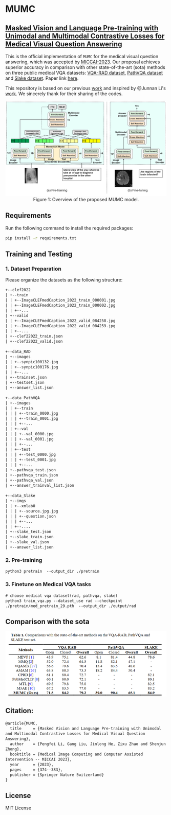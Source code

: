 # MUMC
## [Masked Vision and Language Pre-training with Unimodal and Multimodal Contrastive Losses for Medical Visual Question Answering](https://arxiv.org/abs/2307.05314)
This is the official implementation of `MUMC` for the medical visual question answering, which was accepted by [MICCAI-2023](https://conferences.miccai.org/2023/en/default.asp).
Our proposal achieves superior accuracy in comparison with other state-of-the-art (sota) methods on three public medical VQA datasets: [VQA-RAD dataset](https://www.nature.com/articles/sdata2018251#data-citations), [PathVQA dataset](https://arxiv.org/abs/2003.10286) and [Slake dataset](https://arxiv.org/abs/2102.09542). Paper link [here]([https://arxiv.org/abs/2307.05314](https://link.springer.com/chapter/10.1007/978-3-031-43907-0_36)).

This repository is based on our previous [work](https://github.com/pengfeiliHEU/M2I2) and inspired by @Junnan Li's [work](https://github.com/salesforce/ALBEF). We sincerely thank for their sharing of the codes.

<div align=center>
<img src="fig/models.png" style="zoom:75%;">
</div>
<center>Figure 1: Overview of the proposed MUMC model. </center>

## Requirements
Run the following command to install the required packages:
```bash
pip install -r requirements.txt
```

## Training and Testing
### 1. Dataset Preparation
Please organize the datasets as the following structure:
```angular2
+--clef2022
| +--train
| | +--ImageCLEFmedCaption_2022_train_000001.jpg
| | +--ImageCLEFmedCaption_2022_train_000002.jpg
| | +--...
| +--valid
| | +--ImageCLEFmedCaption_2022_valid_084258.jpg
| | +--ImageCLEFmedCaption_2022_valid_084259.jpg
| | +--...
| +--clef22022_train.json
| +--clef22022_valid.json

+--data_RAD
| +--images
| | +--synpic100132.jpg
| | +--synpic100176.jpg
| | +--...
| +--trainset.json
| +--testset.json
| +--answer_list.json

+--data_PathVQA
| +--images
| | +--train
| | | +--train_0000.jpg
| | | +--train_0001.jpg
| | | +--...
| | +--val
| | | +--val_0000.jpg
| | | +--val_0001.jpg
| | | +--...
| | +--test
| | | +--test_0000.jpg
| | | +--test_0001.jpg
| | | +--...
| +--pathvqa_test.json
| +--pathvqa_train.json
| +--pathvqa_val.json
| +--answer_trainval_list.json

+--data_Slake
| +--imgs
| | +--xmlab0
| | | +--source.jpg.jpg
| | | +--question.json
| | | +--...
| | +--....
| +--slake_test.json
| +--slake_train.json
| +--slake_val.json
| +--answer_list.json
```
### 2. Pre-training
```angular2
python3 pretrain  --output_dir ./pretrain
```

### 3. Finetune on Medical VQA tasks
```angular2
# choose medical vqa dataset(rad, pathvqa, slake)
python3 train_vqa.py --dataset_use rad --checkpoint ./pretrain/med_pretrain_29.pth  --output_dir ./output/rad
```

## Comparison with the sota
<img src="fig/results.png">

## Citation:
```
@article{MUMC,
  title     = {Masked Vision and Language Pre-training with Unimodal and Multimodal Contrastive Losses for Medical Visual Question Answering},
  author    = {Pengfei Li, Gang Liu, Jinlong He, Zixu Zhao and Shenjun Zhong},
  booktitle = {Medical Image Computing and Computer Assisted Intervention -- MICCAI 2023},
  year      = {2023},
  pages     = {374--383},
  publisher = {Springer Nature Switzerland}
}
```

## License
MIT License
